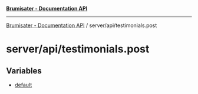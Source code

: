 [**Brumisater - Documentation API**](../../../README.md)

***

[Brumisater - Documentation API](../../../README.md) / server/api/testimonials.post

# server/api/testimonials.post

## Variables

- [default](variables/default.md)
